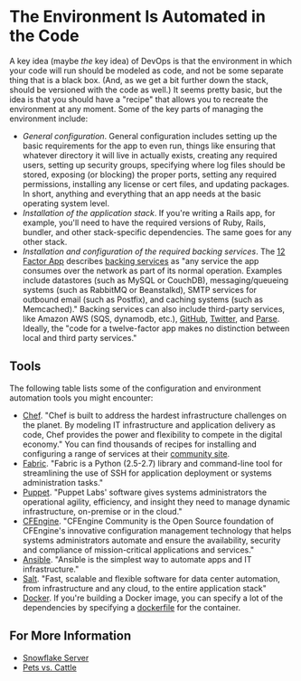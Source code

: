 # The Environment Is Automated in the Code

<span class="drop fa fa-wrench fa-5x pull-left fa-border"></span>

A key idea (maybe _the_ key idea) of DevOps is that the environment in which your code will run should be modeled as code, and not be some separate thing that is a black box. (And, as we get a bit further down the stack, should be versioned with the code as well.) It seems pretty basic, but the idea is that you should have a "recipe" that allows you to recreate the environment at any moment. Some of the key parts of managing the environment include:

* _General configuration_. General configuration includes setting up the basic requirements for the app to even run, things like ensuring that whatever directory it will live in actually exists, creating any required users, setting up security groups, specifying where log files should be stored, exposing (or blocking) the proper ports, setting any required permissions, installing any license or cert files, and updating packages. In short, anything and everything that an app needs at the basic operating system level.
* _Installation of the application stack_. If you're writing a Rails app, for example, you'll need to have the required versions of Ruby, Rails, bundler, and other stack-specific dependencies. The same goes for any other stack.
* _Installation and configuration of the required backing services_. The [12 Factor App](http://12factor.net) describes [backing services](http://12factor.net/backing-services) as "any service the app consumes over the network as part of its normal operation. Examples include datastores (such as MySQL or CouchDB), messaging/queueing systems (such as RabbitMQ or Beanstalkd), SMTP services for outbound email (such as Postfix), and caching systems (such as Memcached)." Backing services can also include third-party services, like Amazon AWS (SQS, dynamodb, etc.), [GitHub](http://developer.github.com/v3/), [Twitter](https://dev.twitter.com/), and [Parse](https://www.parse.com/). Ideally, the "code for a twelve-factor app makes no distinction between local and third party services."

## Tools

The following table lists some of the configuration and environment automation tools you might encounter:

* [Chef](http://www.getchef.com/chef/). "Chef is built to address the hardest infrastructure challenges on the planet. By modeling IT infrastructure and application delivery as code, Chef provides the power and flexibility to compete in the digital economy." You can find thousands of recipes for installing and configuring a range of services at their [community site](https://www.getchef.com/community/).
* [Fabric](http://docs.fabfile.org/en/1.8/). "Fabric is a Python (2.5-2.7) library and command-line tool for streamlining the use of SSH for application deployment or systems administration tasks."
* [Puppet](http://puppetlabs.com/). "Puppet Labs' software gives systems administrators the operational agility, efficiency, and insight they need to manage dynamic infrastructure, on-premise or in the cloud."
* [CFEngine](http://cfengine.com/community). "CFEngine Community is the Open Source foundation of CFEngine's innovative configuration management technology that helps systems administrators automate and ensure the availability, security and compliance of mission-critical applications and services."
* [Ansible](http://www.ansible.com/home). "Ansible is the simplest way to automate apps and IT infrastructure."
* [Salt](http://www.saltstack.com/). "Fast, scalable and flexible software for data center automation, from infrastructure and any cloud, to the entire application stack"
* [Docker](https://www.docker.io/learn/dockerfile/level1/). If you're building a Docker image, you can specify a lot of the dependencies by specifying a [dockerfile](https://www.docker.io/learn/dockerfile/level1/) for the container. 

## For More Information

* [Snowflake Server](http://martinfowler.com/bliki/SnowflakeServer.html)
* [Pets vs. Cattle](http://www.slideshare.net/randybias/pets-vs-cattle-the-elastic-cloud-story)
